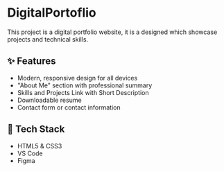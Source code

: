 # DigitalPortoflio
This project is a digital portfolio website, it is a designed which showcase projects and technical skills.

## ✨ Features

- Modern, responsive design for all devices
- "About Me" section with professional summary
- Skills and Projects Link with Short Description 
- Downloadable resume
- Contact form or contact information

## 🔧 Tech Stack

- HTML5 & CSS3
- VS Code
- Figma

